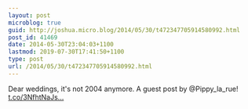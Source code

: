 ```yaml
---
layout: post
microblog: true
guid: http://joshua.micro.blog/2014/05/30/t472347705914580992.html
post_id: 41469
date: 2014-05-30T23:04:03+1100
lastmod: 2019-07-30T17:41:50+1100
type: post
url: /2014/05/30/t472347705914580992.html
---
```

Dear weddings, it's not 2004 anymore. A guest post by @Pippy_la_rue! [t.co/3NfhtNaJs...](http://t.co/3NfhtNaJsZ)
